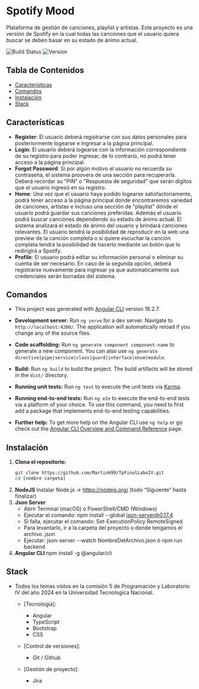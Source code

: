 # Spotify Mood 

Plataforma de gestión de canciones, playlist y artistas. 
Este proyecto es una versión de Spotify en la cual todas las canciones que el usuario quiera buscar se deben basar en su estado de ánimo actual.

![Build Status](https://img.shields.io/badge/build-passing-brightgreen)
![Version](https://img.shields.io/badge/version-1.0.0-blue)

## Tabla de Contenidos
- [Características](#características)
- [Comandos](#comandos)
- [Instalación](#instalación)
- [Stack](#stack)

## Características

- **Register**: El usuario deberá registrarse con sus datos personales para posteriormente logearse e ingresar a la página principal. 
- **Login**: El usuario deberá logearse con la información correspondiente de su registro para poder ingresar, de lo contrario, no podrá tener acceso a la página principal. 
- **Forgot Password**: Sí por algún motivo el usuario no recuerda su contraseña, el sistema proovera de una sección para recuperarla. Deberá recordar su "PIN" o "Respuesta de seguridad" que serán digitos que el usuario ingresó en su registro. 
- **Home**: Una vez que el usuario haya podido logearse satisfactoriamente, podrá tener acceso a la página principal donde encontraremos variedad de canciones, artistas e incluso una sección de "playlist" dónde el usuario podrá guardar sus canciones preferidas. Además el usuario podrá buscar canciones dependiendo su estado de ánimo actual. El sistema analizará el estado de ánimo del usuario y brindará canciones relevantes. El usuario tendrá la posibilidad de reproducir en la web una preview de la canción completa o sí quiere escuchar la canción completa tendrá la posibilidad de hacerlo mediante un botón que lo redirigirá a Spotify. 
- **Profile**: El usuario podrá editar su información personal o eliminar su cuenta de ser necesario. En caso de la segunda opción, deberá registrarse nuevamente para ingresar ya que automaticamente sus credenciales serán borradas del sistema. 

## Comandos

- This project was generated with [Angular CLI](https://github.com/angular/angular-cli) version 18.2.7.

- **Development server:**
Run `ng serve` for a dev server. Navigate to `http://localhost:4200/`. The application will automatically reload if you change any of the source files.

- **Code scaffolding:**
Run `ng generate component component-name` to generate a new component. You can also use `ng generate directive|pipe|service|class|guard|interface|enum|module`.

- **Build:**
Run `ng build` to build the project. The build artifacts will be stored in the `dist/` directory.

- **Running unit tests:**
Run `ng test` to execute the unit tests via [Karma](https://karma-runner.github.io).

- **Running end-to-end tests:**
Run `ng e2e` to execute the end-to-end tests via a platform of your choice. To use this command, you need to first add a package that implements end-to-end testing capabilities.

- **Further help:**
To get more help on the Angular CLI use `ng help` or go check out the [Angular CLI Overview and Command Reference](https://angular.dev/tools/cli) page.

  
## Instalación

1. **Clona el repositorio:**
     ```sh
   git clone https://github.com/MartinH99/TpFinalLaboIV.git
   cd [nombre carpeta]
2. **NodeJS**
   Instalar Node.js → https://nodejs.org/ (todo “Siguiente” hasta finalizar)
3. **Json Server**
   - Abrir Terminal (macOS) o PowerShell/CMD (Windows)
   - Ejecutar el comando: npm install --global json-server@0.17.4
   - Si falla, ejecutar el comando: Set-ExecutionPolicy RemoteSigned
   - Para levantarlo, ir a la carpeta del proyecto o donde tengamos el archivo .json
   - Ejecutar: json-server --watch NombreDelArchivo.json ó npm run backend
4. **Angular CLI**
   npm install -g @angular/cli
   

## Stack

- Todos los temas vistos en la comisión 5 de Programación y Laboratorio IV del año 2024 en la Universidad Tecnologica Nacional.
  
  - [Tecnología]:
    - Angular
    - TypeScript
    - Bootstrap
    - CSS
     
  - [Control de versiones]:
     - Git / Github

  - [Gestión de proyecto]:
     - Jira


